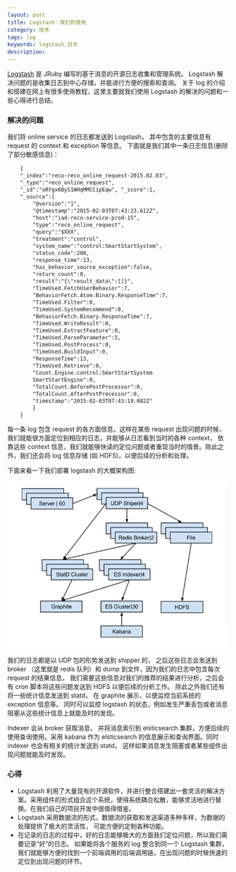 ```yaml
---
layout: post
title: Logstash：我们的使用 
category: 技术
tags: log
keywords: logstash,日志
description: 
---
```


[Logstash](https://www.elastic.co/products/logstash) 是 JRuby 编写的基于消息的开源日志收集和管理系统。 Logstash 解决问题的是收集日志到中心存储，并能进行方便的搜索和查询。 关于 log 的介绍和搭建在网上有很多使用教程，这里主要就我们使用 Logstash 的解决的问题和一些心得进行总结。  

### 解决的问题
我们将 online service 的日志都发送到 Logstash， 其中包含的主要信息有 request 的 context 和 exception 等信息。 下面就是我们其中一条日志信息(删除了部分敏感信息)： 

    
        { 
        "_index":"reco-reco_online_request-2015.02.03",
        "_type":"reco_online_request",
        "_id":"oRYgx6ByS1WHqMMCCipEqw", "_score":1,
        "_source":{
        	"@version":"1",
        	"@timestamp":"2015-02-03T07:43:23.612Z",
        	"host":"iad-reco-service-prod-15",
        	"type":"reco_online_request",
        	"query":"$XXX",
        	"treatment":"control",
        	"system_name":"control:SmartStartSystem",
        	"status_code":200,
        	"response_time":13,
        	"has_behavior_source_exception":false,
        	"return_count":0,
        	"result":"{\"result_data\":[]}",
        	"TimeUsed.FetchUserBehavior":7,
        	"BehaviorFetch.Atom.Binary.ResponseTime":7,
        	"TimeUsed.Filter":0,
        	"TimeUsed.SystemRecommend":8,
        	"BehaviorFetch.Binary.ResponseTime":7,
        	"TimeUsed.WriteResult":0,
        	"TimeUsed.ExtractFeature":0,
        	"TimeUsed.ParseParameter":5,
        	"TimeUsed.PostProcess":0,
        	"TimeUsed.BuildInput":0,
        	"ResponseTime":13,
        	"TimeUsed.Retrieve":0,
        	"Count.Engine.control:SmartStartSystem
        	SmartStartEngine":0,
        	"TotalCount.BeforePostProcessor":0,
        	"TotalCount.AfterPostProcessor":0,
        	"timestamp":"2015-02-03T07:43:19.082Z"
        	}
        }

每一条 log 包含 request 的各方面信息，这样在某些 request 出现问题的时候，我们就能很方面定位到相应的日志，并能够从日志看到当时的各种 context， 依靠这些 context 信息，我们就能够快读的定位问题或者重现当时的情景。除此之外，我们还会将 log 信息存储 (如 HDFS)，以便后续的分析和处理。

下面来看一下我们部署 logstash 的大概架构图:

![logstash架构图](/public/img/logstash.png)

我们的日志都是以 UDP 包的形势发送到 shipper 的， 之后这些日志会发送到 broker （这里就是 redis 队列）和 dump 到文件，因为我们的日志中包含每次 request 的结果信息， 我们需要这些信息对我们的推荐的结果进行分析，之后会有 cron 脚本将这些问题发送到 HDFS 以便后续的分析工作。 除此之外我们还有将一些统计信息发送到 statd， 在 graphite 展示，以便监控当前系统的 exception 信息等。 同时可以监控 logstash 的状态，例如发生严重丢包或者消息阻塞从这些统计信息上就能及时的发现。

Indexer 会从 broker 获取消息， 并将消息索引到 elsticsearch 集群，方便后续的使用查询使用。采用 kabana 作为 elsticsearch 的信息展示和查询界面。同时 indexer 也会有相关的统计发送到 statd， 这样如果消息发生阻塞或者某些组件出现问题就能及时发现。

### 心得
 * Logstash 利用了大量现有的开源软件，并进行整合搭建出一套灵活的解决方案。采用组件的形式组合这个系统，使得系统耦合松散，能够灵活地进行替换。在我们自己的项目开发中很值得借鉴。
 * Logstash 采用数据流的形式，数据流的获取和发送渠道多种多样，为数据的处理提供了极大的灵活性， 可能方便的定制各种功能。
 * 在记录的日志的过程中，好的日志能够极大的方面我们定位问题，所以我们需要记录“好”的日志。
如果能将各个服务的 log 整合到同一个 Logstash 集群，我们就能够方便的找到一个前端调用的后端调用链，在出现问题的时候快速的定位到出现问题的环节。